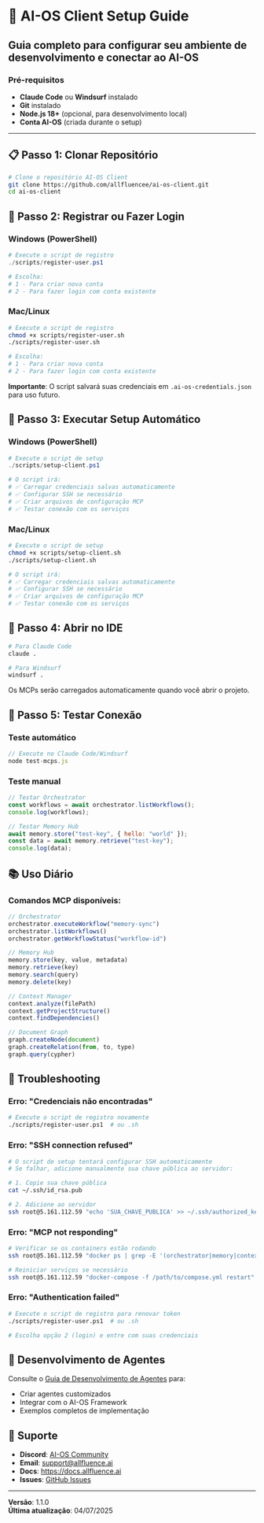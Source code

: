 # 🚀 AI-OS Client Setup Guide

## Guia completo para configurar seu ambiente de desenvolvimento e conectar ao AI-OS

### Pré-requisitos

- **Claude Code** ou **Windsurf** instalado
- **Git** instalado
- **Node.js 18+** (opcional, para desenvolvimento local)
- **Conta AI-OS** (criada durante o setup)

---

## 📋 Passo 1: Clonar Repositório

```bash
# Clone o repositório AI-OS Client
git clone https://github.com/allfluencee/ai-os-client.git
cd ai-os-client
```

## 🔐 Passo 2: Registrar ou Fazer Login

### Windows (PowerShell)
```powershell
# Execute o script de registro
./scripts/register-user.ps1

# Escolha:
# 1 - Para criar nova conta
# 2 - Para fazer login com conta existente
```

### Mac/Linux
```bash
# Execute o script de registro
chmod +x scripts/register-user.sh
./scripts/register-user.sh

# Escolha:
# 1 - Para criar nova conta
# 2 - Para fazer login com conta existente
```

**Importante**: O script salvará suas credenciais em `.ai-os-credentials.json` para uso futuro.

## 🔧 Passo 3: Executar Setup Automático

### Windows (PowerShell)
```powershell
# Execute o script de setup
./scripts/setup-client.ps1

# O script irá:
# ✅ Carregar credenciais salvas automaticamente
# ✅ Configurar SSH se necessário
# ✅ Criar arquivos de configuração MCP
# ✅ Testar conexão com os serviços
```

### Mac/Linux
```bash
# Execute o script de setup
chmod +x scripts/setup-client.sh
./scripts/setup-client.sh

# O script irá:
# ✅ Carregar credenciais salvas automaticamente
# ✅ Configurar SSH se necessário
# ✅ Criar arquivos de configuração MCP
# ✅ Testar conexão com os serviços
```

## 🚀 Passo 4: Abrir no IDE

```bash
# Para Claude Code
claude .

# Para Windsurf
windsurf .
```

Os MCPs serão carregados automaticamente quando você abrir o projeto.

## 🧪 Passo 5: Testar Conexão

### Teste automático
```javascript
// Execute no Claude Code/Windsurf
node test-mcps.js
```

### Teste manual
```javascript
// Testar Orchestrator
const workflows = await orchestrator.listWorkflows();
console.log(workflows);

// Testar Memory Hub
await memory.store("test-key", { hello: "world" });
const data = await memory.retrieve("test-key");
console.log(data);
```

## 📚 Uso Diário

### Comandos MCP disponíveis:

```javascript
// Orchestrator
orchestrator.executeWorkflow("memory-sync")
orchestrator.listWorkflows()
orchestrator.getWorkflowStatus("workflow-id")

// Memory Hub
memory.store(key, value, metadata)
memory.retrieve(key)
memory.search(query)
memory.delete(key)

// Context Manager
context.analyze(filePath)
context.getProjectStructure()
context.findDependencies()

// Document Graph
graph.createNode(document)
graph.createRelation(from, to, type)
graph.query(cypher)
```

## 🐛 Troubleshooting

### Erro: "Credenciais não encontradas"
```bash
# Execute o script de registro novamente
./scripts/register-user.ps1  # ou .sh
```

### Erro: "SSH connection refused"
```bash
# O script de setup tentará configurar SSH automaticamente
# Se falhar, adicione manualmente sua chave pública ao servidor:

# 1. Copie sua chave pública
cat ~/.ssh/id_rsa.pub

# 2. Adicione ao servidor
ssh root@5.161.112.59 "echo 'SUA_CHAVE_PUBLICA' >> ~/.ssh/authorized_keys"
```

### Erro: "MCP not responding"
```bash
# Verificar se os containers estão rodando
ssh root@5.161.112.59 "docker ps | grep -E '(orchestrator|memory|context|graph)'"

# Reiniciar serviços se necessário
ssh root@5.161.112.59 "docker-compose -f /path/to/compose.yml restart"
```

### Erro: "Authentication failed"
```bash
# Execute o script de registro para renovar token
./scripts/register-user.ps1  # ou .sh

# Escolha opção 2 (login) e entre com suas credenciais
```

## 🤖 Desenvolvimento de Agentes

Consulte o [Guia de Desenvolvimento de Agentes](AGENT_DEVELOPMENT_GUIDE.md) para:
- Criar agentes customizados
- Integrar com o AI-OS Framework
- Exemplos completos de implementação

## 📱 Suporte

- **Discord**: [AI-OS Community](https://discord.gg/ai-os)
- **Email**: support@allfluence.ai
- **Docs**: https://docs.allfluence.ai
- **Issues**: [GitHub Issues](https://github.com/allfluencee/ai-os-client/issues)

---

**Versão**: 1.1.0  
**Última atualização**: 04/07/2025